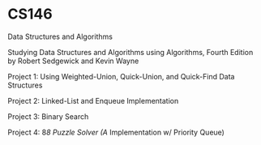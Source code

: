 # CS146
Data Structures and Algorithms

Studying Data Structures and Algorithms using Algorithms, Fourth Edition by Robert Sedgewick and Kevin Wayne









Project 1: Using Weighted-Union, Quick-Union, and Quick-Find Data Structures


Project 2: Linked-List and Enqueue Implementation


Project 3: Binary Search

Project 4: 8*8 Puzzle Solver (A* Implementation w/ Priority Queue)
